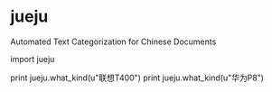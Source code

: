 # jueju
Automated Text Categorization for Chinese Documents


import jueju

print jueju.what_kind(u"联想T400")
print jueju.what_kind(u"华为P8")
